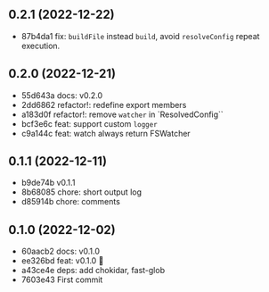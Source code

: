 ## 0.2.1 (2022-12-22)

- 87b4da1 fix: `buildFile` instead `build`, avoid `resolveConfig` repeat execution.

## 0.2.0 (2022-12-21)

- 55d643a docs: v0.2.0
- 2dd6862 refactor!: redefine export members
- a183d0f refactor!: remove `watcher` in `ResolvedConfig``
- bcf3e6c feat: support custom `logger`
- c9a144c feat: watch always return FSWatcher

## 0.1.1 (2022-12-11)

- b9de74b v0.1.1
- 8b68085 chore: short output log
- d85914b chore: comments

## 0.1.0 (2022-12-02)

- 60aacb2 docs: v0.1.0
- ee326bd feat: v0.1.0 🌱
- a43ce4e deps: add chokidar, fast-glob
- 7603e43 First commit
